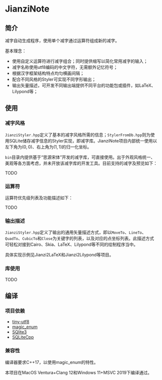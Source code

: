 # JianziNote

## 简介

减字自动生成程序，使用单个减字通过运算符组成新的减字。

基本理念：
- 使用自定义运算符进行减字组合；同时提供缩写以简化常用减字的输入；
- 减字名称使用utf8编码的中文字符，无需额外记忆符号；
- 根据汉字框架结构特点均匀横画间隔；
- 配合不同风格的Styler可实现不同字形输出；
- 输出矢量描述，可开发不同输出端提供不同平台的功能包或插件，如LaTeX、Lilypond等；

## 使用

###  减字风格

`JianziStyler.hpp`定义了基本的减字风格所需的信息；`StylerFromDb.hpp`则为使用SQLite储存减字信息的Styler实现，即减字库。JianziNote项目内部统一使用以左下角为$(0,0)$、右上角为$(1,1)$的归一化坐标。

`bin`目录内提供基于“思源宋体”开发的减字库，可直接使用。出于外观风格统一、美观等各方面考虑，并未开放该减字库的开发工具。目前支持的减字及预览如下：

TODO

### 运算符

运算符优先级列表及功能描述如下：

TODO

### 输出描述

`JianziStyler.hpp`定义了输出的通用矢量描述方式，即以`MoveTo`、`LineTo`、`QuadTo`、`CubicTo`和`Close`为关键字的列表，以及对应的点坐标列表。此描述方式可轻松对接到Cairo、Skia、LaTeX、Lilypond等不同的绘制程序当中。

具体实现示例见Jianzi2LaTeX和Jianzi2Lilypond等项目。

### 库使用

TODO

## 编译

### 项目依赖

- [tiny-utf8](https://github.com/DuffsDevice/tiny-utf8)
- [magic_enum](https://github.com/Neargye/magic_enum)
- [SQlite3](https://www.sqlite.org/index.html)
- [SQLiteCpp](https://github.com/SRombauts/SQLiteCpp)

### 兼容性

编译器要求C++17，以使用magic_enum的特性。

本项目在MacOS Ventura+Clang 12和Windows 11+MSVC 2019下编译通过。
